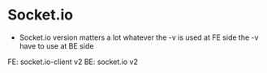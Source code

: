 # Socket.io
- Socket.io version matters a lot whatever the -v is used at FE side the -v have to use at BE side

FE: socket.io-client v2
BE: socket.io v2